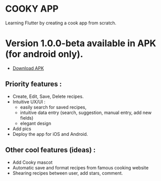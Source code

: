 # COOKY APP
Learning Flutter by creating a cook app from scratch.

# Version 1.0.0-beta available in APK (for android only).
- [Download APK](build/app/outputs/flutter-apk.zip)

 ## Priority features : 
- Create, Edit, Save, Delete recipes.
- Intuitive UX/UI :
  - easily search for saved recipes,
  - intuitive data entry (search, suggestion, manual entry, add new fields)
  - elegant design
- Add pics
- Deploy the app for iOS and Android. 

 ## Other cool features (ideas) : 
 - Add Cooky mascot
 - Automatic save and format recipes from famous cooking website
 - Shearing recipes between user, add stars, comment.

